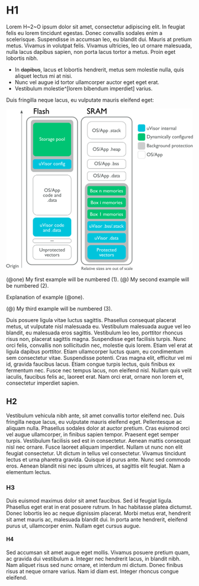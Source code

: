 # H1
Lorem H~2~O ipsum dolor sit amet, consectetur adipiscing elit. In feugiat felis eu lorem tincidunt egestas. Donec convallis sodales enim a scelerisque. Suspendisse in accumsan leo, eu blandit dui. Mauris at pretium metus. Vivamus in volutpat felis. Vivamus ultricies, leo ut ornare malesuada, nulla lacus dapibus sapien, non porta lacus tortor a metus. Proin eget lobortis nibh.

* In ~~dapibus~~, lacus et lobortis hendrerit, metus sem molestie nulla, quis aliquet lectus mi at nisi.
* Nunc vel augue id tortor ullamcorper auctor eget eget erat.
* Vestibulum molestie^[lorem bibendum imperdiet] varius.

Duis fringilla neque lacus, eu vulputate mauris eleifend eget:

![](images/memory_layout.png)

(@one)  My first example will be numbered (1).
(@)  My second example will be numbered (2).

Explanation of example (@one).

(@)  My third example will be numbered (3).


Duis posuere ligula vitae luctus sagittis. Phasellus consequat placerat metus, ut vulputate nisl malesuada eu. Vestibulum malesuada augue vel leo blandit, eu malesuada eros sagittis. Vestibulum leo leo, porttitor rhoncus risus non, placerat sagittis magna. Suspendisse eget facilisis turpis. Nunc orci felis, convallis non sollicitudin nec, molestie quis lorem. Etiam vel erat at ligula dapibus porttitor. Etiam ullamcorper luctus quam, eu condimentum sem consectetur vitae. Suspendisse potenti. Cras magna elit, efficitur vel mi id, gravida faucibus lacus. Etiam congue turpis lectus, quis finibus ex fermentum nec. Fusce nec tempus lacus, non eleifend nisl. Nullam quis velit iaculis, faucibus felis ac, laoreet erat. Nam orci erat, ornare non lorem et, consectetur imperdiet sapien.

## H2
Vestibulum vehicula nibh ante, sit amet convallis tortor eleifend nec. Duis fringilla neque lacus, eu vulputate mauris eleifend eget. Pellentesque ac aliquam nulla. Phasellus sodales dolor at auctor pretium. Cras euismod orci vel augue ullamcorper, in finibus sapien tempor. Praesent eget semper turpis. Vestibulum facilisis sed est in consectetur. Aenean mattis consequat nisl nec ornare. Fusce laoreet aliquam imperdiet. Nullam ut nunc non elit feugiat consectetur. Ut dictum in tellus vel consectetur. Vivamus tincidunt lectus et urna pharetra gravida. Quisque id purus ante. Nunc sed commodo eros. Aenean blandit nisi nec ipsum ultrices, at sagittis elit feugiat. Nam a elementum lectus.

### H3
Duis euismod maximus dolor sit amet faucibus. Sed id feugiat ligula. Phasellus eget erat in erat posuere rutrum. In hac habitasse platea dictumst. Donec lobortis leo ac neque dignissim placerat. Morbi metus erat, hendrerit sit amet mauris ac, malesuada blandit dui. In porta ante hendrerit, eleifend purus ut, ullamcorper enim. Nullam eget cursus augue.

#### H4
Sed accumsan sit amet augue eget mollis. Vivamus posuere pretium quam, ac gravida dui vestibulum a. Integer nec hendrerit lacus, in blandit nibh. Nam aliquet risus sed nunc ornare, et interdum mi dictum. Donec finibus risus at neque ornare varius. Nam id diam est. Integer rhoncus congue eleifend.



